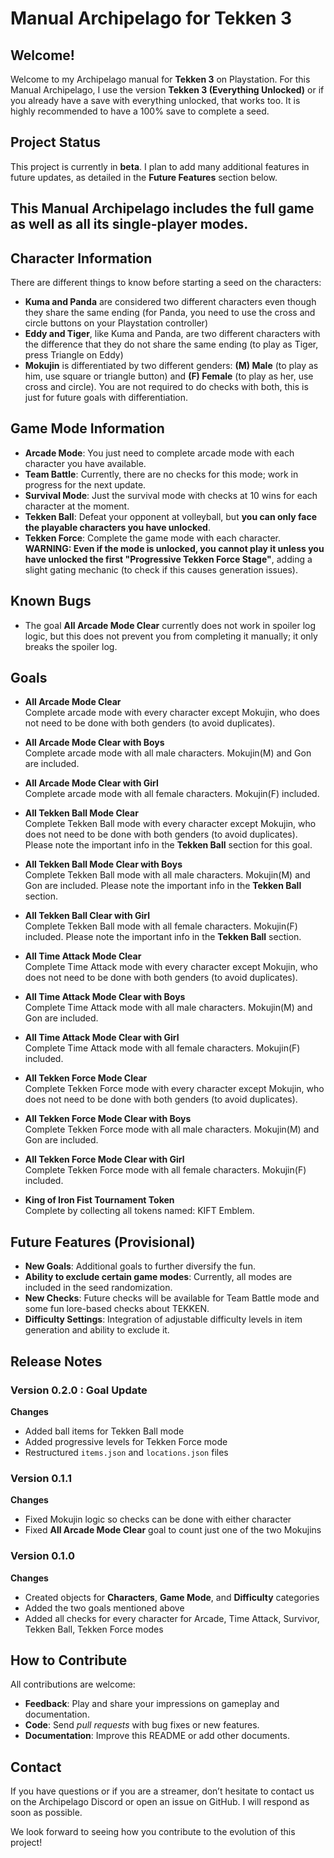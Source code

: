 # Manual Archipelago for Tekken 3

## Welcome!
Welcome to my Archipelago manual for **Tekken 3** on Playstation. For this Manual Archipelago, I use the version **Tekken 3 (Everything Unlocked)** or if you already have a save with everything unlocked, that works too. It is highly recommended to have a 100% save to complete a seed.

## Project Status
This project is currently in **beta**. I plan to add many additional features in future updates, as detailed in the **Future Features** section below.

## This Manual Archipelago includes the full game as well as all its single-player modes.

## Character Information
There are different things to know before starting a seed on the characters:
- **Kuma and Panda** are considered two different characters even though they share the same ending (for Panda, you need to use the cross and circle buttons on your Playstation controller)
- **Eddy and Tiger**, like Kuma and Panda, are two different characters with the difference that they do not share the same ending (to play as Tiger, press Triangle on Eddy)
- **Mokujin** is differentiated by two different genders: **(M) Male** (to play as him, use square or triangle button) and **(F) Female** (to play as her, use cross and circle). You are not required to do checks with both, this is just for future goals with differentiation.

## Game Mode Information
- **Arcade Mode**: You just need to complete arcade mode with each character you have available.
- **Team Battle**: Currently, there are no checks for this mode; work in progress for the next update.
- **Survival Mode**: Just the survival mode with checks at 10 wins for each character at the moment.
- **Tekken Ball**: Defeat your opponent at volleyball, but **you can only face the playable characters you have unlocked**.
- **Tekken Force**: Complete the game mode with each character. **WARNING: Even if the mode is unlocked, you cannot play it unless you have unlocked the first "Progressive Tekken Force Stage"**, adding a slight gating mechanic (to check if this causes generation issues).

## Known Bugs
- The goal **All Arcade Mode Clear** currently does not work in spoiler log logic, but this does not prevent you from completing it manually; it only breaks the spoiler log.

## Goals
- **All Arcade Mode Clear**  
  Complete arcade mode with every character except Mokujin, who does not need to be done with both genders (to avoid duplicates).

- **All Arcade Mode Clear with Boys**  
  Complete arcade mode with all male characters. Mokujin(M) and Gon are included.

- **All Arcade Mode Clear with Girl**  
  Complete arcade mode with all female characters. Mokujin(F) included.

- **All Tekken Ball Mode Clear**  
  Complete Tekken Ball mode with every character except Mokujin, who does not need to be done with both genders (to avoid duplicates). Please note the important info in the **Tekken Ball** section for this goal.

- **All Tekken Ball Mode Clear with Boys**  
  Complete Tekken Ball mode with all male characters. Mokujin(M) and Gon are included. Please note the important info in the **Tekken Ball** section.

- **All Tekken Ball Clear with Girl**  
  Complete Tekken Ball mode with all female characters. Mokujin(F) included. Please note the important info in the **Tekken Ball** section.

- **All Time Attack Mode Clear**  
  Complete Time Attack mode with every character except Mokujin, who does not need to be done with both genders (to avoid duplicates).

- **All Time Attack Mode Clear with Boys**  
  Complete Time Attack mode with all male characters. Mokujin(M) and Gon are included.

- **All Time Attack Mode Clear with Girl**  
  Complete Time Attack mode with all female characters. Mokujin(F) included.

- **All Tekken Force Mode Clear**  
  Complete Tekken Force mode with every character except Mokujin, who does not need to be done with both genders (to avoid duplicates).

- **All Tekken Force Mode Clear with Boys**  
  Complete Tekken Force mode with all male characters. Mokujin(M) and Gon are included.

- **All Tekken Force Mode Clear with Girl**  
  Complete Tekken Force mode with all female characters. Mokujin(F) included.

- **King of Iron Fist Tournament Token**  
  Complete by collecting all tokens named: KIFT Emblem.

## Future Features (Provisional)
- **New Goals**: Additional goals to further diversify the fun.
- **Ability to exclude certain game modes**: Currently, all modes are included in the seed randomization.
- **New Checks**: Future checks will be available for Team Battle mode and some fun lore-based checks about TEKKEN.
- **Difficulty Settings**: Integration of adjustable difficulty levels in item generation and ability to exclude it.

## Release Notes

### Version 0.2.0 : Goal Update

**Changes**  
- Added ball items for Tekken Ball mode  
- Added progressive levels for Tekken Force mode  
- Restructured `items.json` and `locations.json` files

### Version 0.1.1

**Changes**  
- Fixed Mokujin logic so checks can be done with either character  
- Fixed **All Arcade Mode Clear** goal to count just one of the two Mokujins

### Version 0.1.0

**Changes**  
- Created objects for **Characters**, **Game Mode**, and **Difficulty** categories  
- Added the two goals mentioned above  
- Added all checks for every character for Arcade, Time Attack, Survivor, Tekken Ball, Tekken Force modes

## How to Contribute
All contributions are welcome:

- **Feedback**: Play and share your impressions on gameplay and documentation.  
- **Code**: Send *pull requests* with bug fixes or new features.  
- **Documentation**: Improve this README or add other documents.

## Contact
If you have questions or if you are a streamer, don’t hesitate to contact us on the Archipelago Discord or open an issue on GitHub. I will respond as soon as possible.

We look forward to seeing how you contribute to the evolution of this project!
